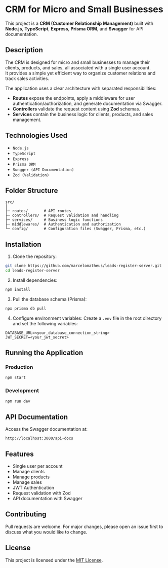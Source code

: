 
# CRM for Micro and Small Businesses

This project is a **CRM (Customer Relationship Management)** built with **Node.js**, **TypeScript**, **Express**, **Prisma ORM**, and **Swagger** for API documentation.

## Description
The CRM is designed for micro and small businesses to manage their clients, products, and sales, all associated with a single user account.  
It provides a simple yet efficient way to organize customer relations and track sales activities.

The application uses a clear architecture with separated responsibilities:
- **Routes** expose the endpoints, apply a middleware for user authentication/authorization, and generate documentation via Swagger.
- **Controllers** validate the request content using **Zod** schemas.
- **Services** contain the business logic for clients, products, and sales management.

## Technologies Used
- `Node.js`
- `TypeScript`
- `Express`
- `Prisma ORM`
- `Swagger (API Documentation)`
- `Zod (Validation)`

## Folder Structure
```
src/
│
├─ routes/       # API routes
├─ controllers/  # Request validation and handling
├─ services/     # Business logic functions
├─ middlewares/  # Authentication and authorization
└─ config/       # Configuration files (Swagger, Prisma, etc.)
```

## Installation
1. Clone the repository:
```bash
git clone https://github.com/marcelomatheus/leads-register-server.git
cd leads-register-server
```

2. Install dependencies:
```bash
npm install
```

3. Pull the database schema (Prisma):
```bash
npx prisma db pull
```

4. Configure environment variables:
Create a `.env` file in the root directory and set the following variables:
```env
DATABASE_URL=<your_database_connection_string>
JWT_SECRET=<your_jwt_secret>
```

## Running the Application
### Production
```bash
npm start
```

### Development
```bash
npm run dev
```

## API Documentation
Access the Swagger documentation at:
```
http://localhost:3000/api-docs
```

## Features
- Single user per account
- Manage clients
- Manage products
- Manage sales
- JWT Authentication
- Request validation with Zod
- API documentation with Swagger

## Contributing
Pull requests are welcome. For major changes, please open an issue first to discuss what you would like to change.

## License
This project is licensed under the [MIT License](LICENSE).
